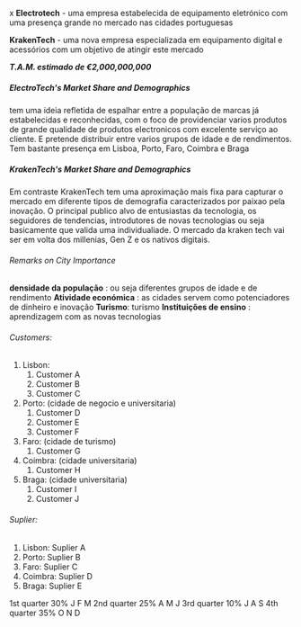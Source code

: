 x
**Electrotech** - uma empresa estabelecida de equipamento eletrónico com uma presença grande no mercado nas cidades portuguesas

**KrakenTech** -  uma nova empresa especializada em equipamento digital e acessórios com um objetivo de atingir este mercado

***T.A.M. estimado de €2,000,000,000***

##### ElectroTech's Market Share and Demographics

tem uma ideia refletida de espalhar entre a população de marcas já estabelecidas e reconhecidas, com o foco de providenciar varios produtos de grande qualidade de produtos electronicos com  excelente serviço ao cliente. E pretende distribuir entre varios grupos de idade e de rendimentos. Tem bastante presença em Lisboa, Porto, Faro, Coimbra e Braga

##### KrakenTech's Market Share and Demographics

Em contraste KrakenTech tem uma aproximação mais fixa para capturar o mercado em diferente tipos de demografia caracterizados por paixao pela inovação. O principal publico alvo de entusiastas da tecnologia, os seguidores de tendencias, introdutores de novas tecnologias ou seja basicamente que valida uma individualiade.
O mercado da kraken tech vai ser em volta dos millenias, Gen Z e os nativos digitais.

###### Remarks on City Importance

**densidade da população** : ou seja diferentes grupos de idade e de rendimento 
**Atividade económica** : as cidades servem como potenciadores de dinheiro e inovação
**Turismo**: turismo
**Instituições de ensino** : aprendizagem com as novas tecnologias

###### Customers:
1. Lisbon:
	1. Customer A 
	2. Customer B
	3. Customer C
2. Porto: (cidade de negocio e universitaria)
	1. Customer D
	2. Customer E
	3. Customer F
3. Faro: (cidade de turismo)
	1. Customer G
4. Coimbra: (cidade universitaria)
	1. Customer H
5. Braga: (cidade universitaria)
	1. Customer I 
	2. Customer J 

###### Suplier:
1. Lisbon: Suplier A
2. Porto: Suplier B
3. Faro: Suplier C
4. Coimbra: Suplier D
5. Braga: Suplier E

1st quarter 30% J F M
2nd quarter 25% A M J
3rd quarter 10% J A S
4th quarter 35% O N D

